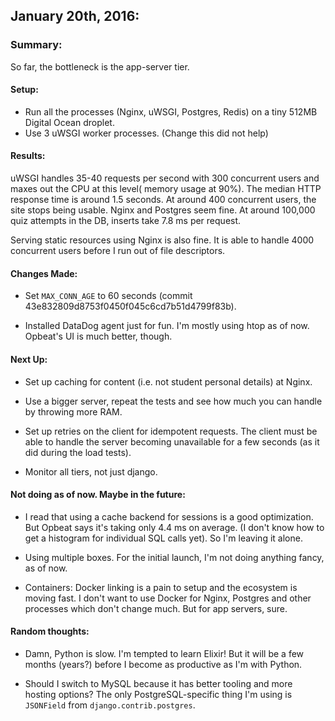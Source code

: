 ## January 20th, 2016: 

### Summary: 

So far, the bottleneck is the app-server tier. 

#### Setup:

* Run all the processes (Nginx, uWSGI, Postgres, Redis) on a tiny 512MB Digital Ocean droplet. 
* Use 3 uWSGI worker processes. (Change this did not help)

#### Results: 

uWSGI handles 35-40 requests per second with 300 concurrent users and maxes out the CPU at this level( memory usage at 90%). The median HTTP response time is around 1.5 seconds. At around 400 concurrent users, the site stops being usable. Nginx and Postgres seem fine. At around 100,000 quiz attempts in the DB, inserts take 7.8 ms per request. 

Serving static resources using Nginx is also fine. It is able to handle 4000 concurrent users before I run out of file descriptors. 

#### Changes Made: 

* Set `MAX_CONN_AGE` to 60 seconds (commit 43e832809d8753f0450f045c6cd7b51d4799f83b). 

* Installed DataDog agent just for fun. I'm mostly using htop as of now. Opbeat's UI is much better, though. 

#### Next Up: 

* Set up caching for content (i.e. not student personal details) at Nginx. 

* Use a bigger server, repeat the tests and see how much you can handle by throwing more RAM. 

* Set up retries on the client for idempotent requests. The client must be able to handle the server becoming unavailable for a few seconds (as it did during the load tests).

* Monitor all tiers, not just django. 

#### Not doing as of now. Maybe in the future: 

* I read that using a cache backend for sessions is a good optimization. But Opbeat says it's taking only 4.4 ms on average. (I don't know how to get a histogram for individual SQL calls yet). So I'm leaving it alone.

* Using multiple boxes. For the initial launch, I'm not doing anything fancy, as of now. 

* Containers: Docker linking is a pain to setup and the ecosystem is moving fast. I don't want to use Docker for Nginx, Postgres and other processes which don't change much. But for app servers, sure. 
 
#### Random thoughts: 

* Damn, Python is slow. I'm tempted to learn Elixir! But it will be a few months (years?) before I become as productive as I'm with Python.

* Should I switch to MySQL because it has better tooling and more hosting options? The only PostgreSQL-specific thing I'm using is `JSONField` from `django.contrib.postgres`. 
